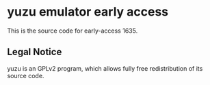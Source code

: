 yuzu emulator early access
=============

This is the source code for early-access 1635.

## Legal Notice

yuzu is an GPLv2 program, which allows fully free redistribution of its source code.